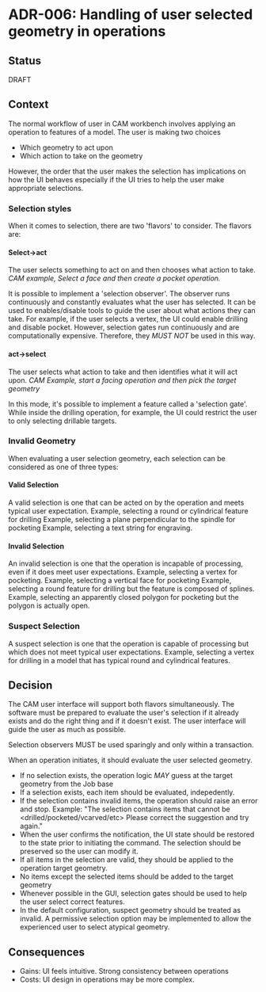 # ADR-006: Handling of user selected geometry in operations

## Status
DRAFT

## Context
The normal workflow of user in CAM workbench involves applying an operation to features of a model. The user is making two choices
- Which geometry to act upon
- Which action to take on the geometry

However, the order that the user makes the selection has implications on how the UI behaves especially if the UI tries to help the user make appropriate selections.

### Selection styles
When it comes to selection, there are two 'flavors' to consider. The flavors are:


#### **Select->act**
The user selects something to act on and then chooses what action to take.
_CAM example, Select a face and then create a pocket operation._

It is possible to implement a 'selection observer'. The observer runs continuously and constantly evaluates what the user has selected. It can be used to enables/disable tools to guide the user about what actions they can take. For example, if the user selects a vertex, the UI could enable drilling and disable pocket. However, selection gates run continuously and are computationally expensive. Therefore, they _MUST NOT_ be used in this way.

#### **act->select**

The user selects what action to take and then identifies what it will act upon.
_CAM Example, start a facing operation and then pick the target geometry_

In this mode, it's possible to implement a feature called a 'selection gate'. While inside the drilling operation, for example, the UI could restrict the user to only selecting drillable targets.

### Invalid Geometry

When evaluating a user selection geometry, each selection can be considered as one of three types:

#### Valid Selection
A valid selection is one that can be acted on by the operation and meets typical user expectation.
Example, selecting a round or cylindrical feature for drilling
Example, selecting a plane perpendicular to the spindle for pocketing
Example, selecting a text string for engraving.

#### Invalid Selection
An invalid selection is one that the operation is incapable of processing, even if it does meet user expectations.
Example, selecting a vertex for pocketing.
Example, selecting a vertical face for pocketing
Example, selecting a round feature for drilling but the feature is composed of splines.
Example, selecting an apparently closed polygon for pocketing but the polygon is actually open.

### Suspect Selection
A suspect selection is one that the operation is capable of processing but which does not meet typical user expectations.
Example, selecting a vertex for drilling in a model that has typical round and cylindrical features.


## Decision
The CAM user interface will support both flavors simultaneously. The software must be prepared to evaluate the user's selection if it already exists and do the right thing and if it doesn't exist. The user interface will guide the user as much as possible.

Selection observers MUST be used sparingly and only within a transaction.

When an operation initiates, it should evaluate the user selected geometry.

- If no selection exists, the operation logic _MAY_ guess at the target
  geometry from the Job base
- If a selection exists, each item should be evaluated, indepedently.
- If the selection contains invalid items, the operation should raise an error
  and stop.  Example: "The selection contains items that cannot be <drilled/pocketed/vcarved/etc> Please correct the suggestion and try again."
- When the user confirms the notification, the UI state should be restored to the state prior to initiating the command.  The selection should be preserved so the user can modify it.
- If all items in the selection are valid, they should be applied to the operation target geometry.
- No items except the selected items should be added to the target geometry
- Whenever possible in the GUI, selection gates should be used to help the user select correct features.
- In the default configuration, suspect geometry should be treated as invalid.  A permissive selection option may be implemented to allow the experienced user to select atypical geometry.

## Consequences
- Gains: UI feels intuitive.  Strong consistency between operations
- Costs: UI design in operations may be more complex.
